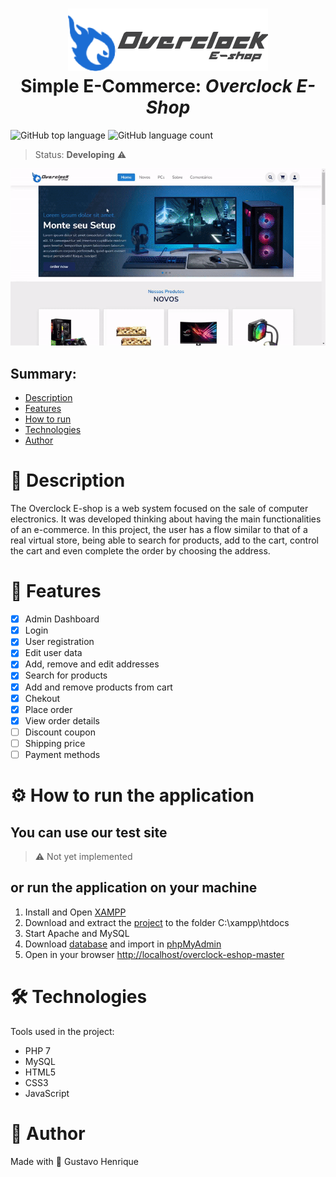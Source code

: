 <h1 style="text-align: center;">
    <img src="views/assets/images/logo.png" />
    <br>
    Simple E-Commerce: <i>Overclock E-Shop</i>
</h1>

![GitHub top language](https://img.shields.io/github/languages/top/gustavohps10/overclock-eshop)
![GitHub language count](https://img.shields.io/github/languages/count/Gustavohps10/overclock-eshop)

> Status: **Developing** ⚠️

<img style="position:relative; left: 50%; transform: translateX(-50%);" src="views/assets/images/to-readme/buying.gif" />

## Summary:
* [Description](#page_with_curl-description)
* [Features](#game_die-features)
* [How to run](#gear-how-to-run-the-application)
* [Technologies](#hammer_and_wrench-technologies)
* [Author](#adult-author)

# :page_with_curl: Description
<p>
The Overclock E-shop is a web system focused on the sale of computer electronics.
It was developed thinking about having the main functionalities of an e-commerce. In this project, the user has a flow similar to that of a real virtual store, being able to search for products, add to the cart, control the cart and even complete the order by choosing the address.
</p>

# :game_die: Features
- [x] Admin Dashboard
- [x] Login
- [x] User registration
- [x] Edit user data
- [x] Add, remove and edit addresses
- [x] Search for products
- [x] Add and remove products from cart
- [x] Chekout
- [x] Place order
- [x] View order details
- [ ] Discount coupon
- [ ] Shipping price
- [ ] Payment methods

# :gear: How to run the application

## You can use our test site
> ⚠️ Not yet implemented

## or run the application on your machine
1. Install and Open [XAMPP](https://www.apachefriends.org/xampp-files/7.4.27/xampp-windows-x64-7.4.27-1-VC15-installer.exe)
2. Download and extract the [project](https://github.com/Gustavohps10/overclock-eshop/archive/refs/heads/master.zip) to the folder C:\xampp\htdocs
3. Start Apache and MySQL
4. Download [database](#) and import in [phpMyAdmin](http://localhost/phpmyadmin/index.php?route=/server/import)
5. Open in your browser <http://localhost/overclock-eshop-master>

# :hammer_and_wrench: Technologies
Tools used in the project:
- PHP 7
- MySQL
- HTML5
- CSS3
- JavaScript

# :adult: Author
Made with 💜 Gustavo Henrique
